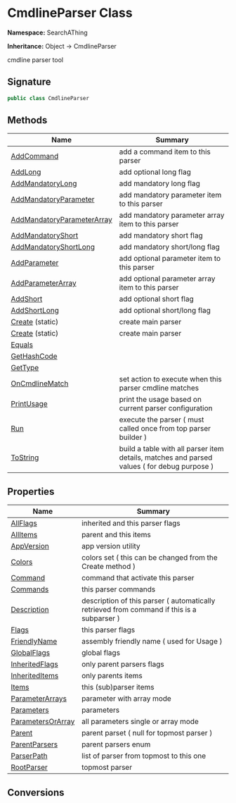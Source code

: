 # CmdlineParser Class
**Namespace:** SearchAThing

**Inheritance:** Object → CmdlineParser

cmdline parser tool

## Signature
```csharp
public class CmdlineParser
```
## Methods
|**Name**|**Summary**|
|---|---|
|[AddCommand](CmdlineParser/AddCommand.md)|add a command item to this parser|
|[AddLong](CmdlineParser/AddLong.md)|add optional long flag|
|[AddMandatoryLong](CmdlineParser/AddMandatoryLong.md)|add mandatory long flag|
|[AddMandatoryParameter](CmdlineParser/AddMandatoryParameter.md)|add mandatory parameter item to this parser|
|[AddMandatoryParameterArray](CmdlineParser/AddMandatoryParameterArray.md)|add mandatory parameter array item to this parser|
|[AddMandatoryShort](CmdlineParser/AddMandatoryShort.md)|add mandatory short flag|
|[AddMandatoryShortLong](CmdlineParser/AddMandatoryShortLong.md)|add mandatory short/long flag|
|[AddParameter](CmdlineParser/AddParameter.md)|add optional parameter item to this parser|
|[AddParameterArray](CmdlineParser/AddParameterArray.md)|add optional parameter array item to this parser|
|[AddShort](CmdlineParser/AddShort.md)|add optional short flag|
|[AddShortLong](CmdlineParser/AddShortLong.md)|add optional short/long flag|
|[Create](CmdlineParser/Create.md) (static)|create main parser|
|[Create](CmdlineParser/Create.md#createstring-actionsearchathingcmdlineparser-cmdlinecolors-bool) (static)|create main parser|
|[Equals](CmdlineParser/Equals.md)||
|[GetHashCode](CmdlineParser/GetHashCode.md)||
|[GetType](CmdlineParser/GetType.md)||
|[OnCmdlineMatch](CmdlineParser/OnCmdlineMatch.md)|set action to execute when this parser cmdline matches|
|[PrintUsage](CmdlineParser/PrintUsage.md)|print the usage based on current parser configuration|
|[Run](CmdlineParser/Run.md)|execute the parser ( must called once from top parser builder )|
|[ToString](CmdlineParser/ToString.md)|build a table with all parser item details, matches and parsed values ( for debug purpose )|
## Properties
|**Name**|**Summary**|
|---|---|
|[AllFlags](CmdlineParser/AllFlags.md)|inherited and this parser flags
|[AllItems](CmdlineParser/AllItems.md)|parent and this items
|[AppVersion](CmdlineParser/AppVersion.md)|app version utility
|[Colors](CmdlineParser/Colors.md)|colors set ( this can be changed from the Create method )
|[Command](CmdlineParser/Command.md)|command that activate this parser
|[Commands](CmdlineParser/Commands.md)|this parser commands
|[Description](CmdlineParser/Description.md)|description of this parser ( automatically retrieved from command if this is a subparser )
|[Flags](CmdlineParser/Flags.md)|this parser flags
|[FriendlyName](CmdlineParser/FriendlyName.md)|assembly friendly name ( used for Usage )
|[GlobalFlags](CmdlineParser/GlobalFlags.md)|global flags
|[InheritedFlags](CmdlineParser/InheritedFlags.md)|only parent parsers flags
|[InheritedItems](CmdlineParser/InheritedItems.md)|only parents items
|[Items](CmdlineParser/Items.md)|this (sub)parser items
|[ParameterArrays](CmdlineParser/ParameterArrays.md)|parameter with array mode
|[Parameters](CmdlineParser/Parameters.md)|parameters
|[ParametersOrArray](CmdlineParser/ParametersOrArray.md)|all parameters single or array mode
|[Parent](CmdlineParser/Parent.md)|parent parset ( null for topmost parser )
|[ParentParsers](CmdlineParser/ParentParsers.md)|parent parsers enum
|[ParserPath](CmdlineParser/ParserPath.md)|list of parser from topmost to this one
|[RootParser](CmdlineParser/RootParser.md)|topmost parser
## Conversions

